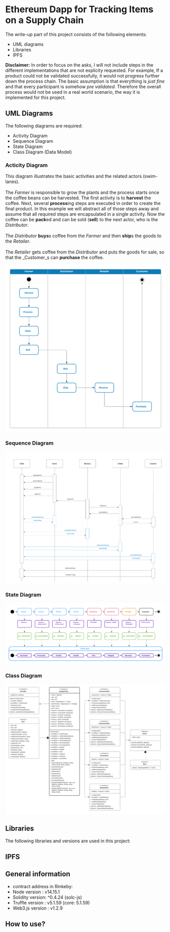 # Ethereum Dapp for Tracking Items on a Supply Chain

The write-up part of this project consists of the following elements:
- UML diagrams
- Libraries
- IPFS

**Disclaimer:**
In order to focus on the asks, I will not include steps in the different implementations that are not explicity requested. For example, If a product could not be validated successfully, it would not progress further down the process chain. The basic assumption is that everything is _just fine_ and that every participant is somehow _pre validated_. Therefore the overall process would not be used in a real world scenario, the way it is implemented for this project.

## UML Diagrams
The following diagrams are required:
- Activity Diagram
- Sequence Diagram
- State Diagram
- Class Diagram (Data Model)

### Acticity Diagram
This diagram illustrates the basic activities and the related actors (swim-lanes).\
\
The _Farmer_ is responsible to grow the plants and the process starts once the coffee beans can be harvested. The first activity is to **harvest** the coffee. Next, several **process**ing steps are executed in order to create the final product. In this example we will abstract all of those steps away and assume that all required steps are encapsulated in a single activity. Now the coffee can be **pack**ed and can be sold (**sell**) to the next actor, who is the _Distributor_.\
\
The _Distributor_ **buys**s coffee from the _Farmer_ and then **ship**s the goods to the _Retailer_.\
\
The _Retailer_ gets coffee from the _Distributor_ and puts the goods for sale, so that the _Customer_s can **purchase** the coffee.

![](./UML/activity-diagram.png)

### Sequence Diagram

![](./UML/sequence-diagram.png)

### State Diagram

![](./UML/state-diagram.png)

### Class Diagram

![](./UML/class-diagram.png)

## Libraries
The following libraries and versions are used in this project:

## IPFS

## General information
- contract address in Rinkeby: 
- Node version    : v14.15.1
- Solidity version: ^0.4.24 (solc-js)
- Truffle version : v5.1.59 (core: 5.1.59)
- Web3.js version : v1.2.9

## How to use?